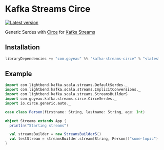 # Kafka Streams Circe

[![Latest version](https://index.scala-lang.org/joan38/kafka-streams-circe/kafka-streams-circe/latest.svg)](https://index.scala-lang.org/joan38/kafka-streams-circe/kafka-streams-circe)

Generic Serdes with [Circe](https://github.com/circe/circe) for [Kafka Streams](https://github.com/apache/kafka)

## Installation

```scala
libraryDependencies += "com.goyeau" %% "kafka-streams-circe" % "<latest version>"
```


## Example

```scala
import com.lightbend.kafka.scala.streams.DefaultSerdes._
import com.lightbend.kafka.scala.streams.ImplicitConversions._
import com.lightbend.kafka.scala.streams.StreamsBuilderS
import com.goyeau.kafka.streams.circe.CirceSerdes._
import io.circe.generic.auto._

case class Person(firstname: String, lastname: String, age: Int)

object Streams extends App {
  println("Starting streams")

  val streamsBuilder = new StreamsBuilderS()
  val testStream = streamsBuilder.stream[String, Person]("some-topic")
}
```

